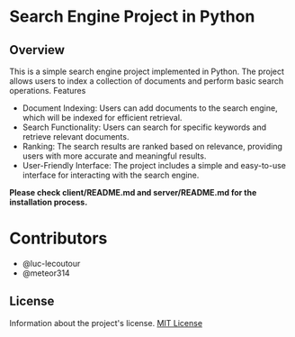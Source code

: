 # Search Engine Project in Python
## Overview

This is a simple search engine project implemented in Python. The project allows users to index a collection of documents and perform basic search operations.
Features

- Document Indexing: Users can add documents to the search engine, which will be indexed for efficient retrieval.
- Search Functionality: Users can search for specific keywords and retrieve relevant documents.
- Ranking: The search results are ranked based on relevance, providing users with more accurate and meaningful results.
- User-Friendly Interface: The project includes a simple and easy-to-use interface for interacting with the search engine.

**Please check client/README.md and server/README.md for the installation process.**



# Contributors

- @luc-lecoutour
- @meteor314

## License

Information about the project's license.
[MIT License](https://opensource.org/licenses/MIT)
